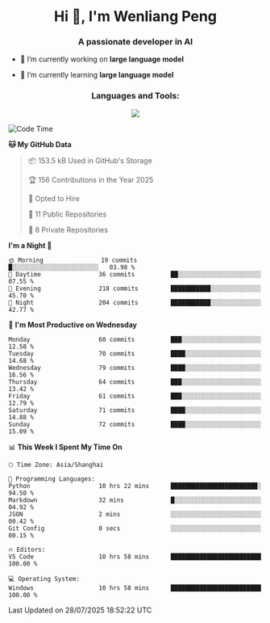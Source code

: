 <h1 align="center">Hi 👋, I'm Wenliang Peng</h1>
<h3 align="center">A passionate developer in AI</h3>

- 🔭 I’m currently working on **large language model**

- 🌱 I’m currently learning **large language model**

<!-- <h3 align="left">Connect with me:</h3> -->
<!-- <p align="left">
</p> -->

<h3 align="center">Languages and Tools:</h3>
<p align="center">
  <a href="https://skillicons.dev">
    <img src="https://skillicons.dev/icons?i=cpp,ros,docker,azure,git,linux,py,pytorch,cmake,githubactions,powershell,md&perline=6" />
  </a>
</p>


<!-- <p><img align="center" src="https://github-readme-stats.vercel.app/api/top-langs?username=bpwl0121&show_icons=true&locale=en&layout=compact" alt="bpwl0121" /></p> -->

<!-- <p><img align="center" src="https://github-readme-streak-stats.herokuapp.com/?user=bpwl0121&" alt="bpwl0121" /></p> -->

<!--START_SECTION:waka-->
![Code Time](http://img.shields.io/badge/Code%20Time-327%20hrs%2037%20mins-blue)

**🐱 My GitHub Data** 

> 📦 153.5 kB Used in GitHub's Storage 
 > 
> 🏆 156 Contributions in the Year 2025
 > 
> 💼 Opted to Hire
 > 
> 📜 11 Public Repositories 
 > 
> 🔑 8 Private Repositories 
 > 
**I'm a Night 🦉** 

```text
🌞 Morning                19 commits          █░░░░░░░░░░░░░░░░░░░░░░░░   03.98 % 
🌆 Daytime                36 commits          ██░░░░░░░░░░░░░░░░░░░░░░░   07.55 % 
🌃 Evening                218 commits         ███████████░░░░░░░░░░░░░░   45.70 % 
🌙 Night                  204 commits         ███████████░░░░░░░░░░░░░░   42.77 % 
```
📅 **I'm Most Productive on Wednesday** 

```text
Monday                   60 commits          ███░░░░░░░░░░░░░░░░░░░░░░   12.58 % 
Tuesday                  70 commits          ████░░░░░░░░░░░░░░░░░░░░░   14.68 % 
Wednesday                79 commits          ████░░░░░░░░░░░░░░░░░░░░░   16.56 % 
Thursday                 64 commits          ███░░░░░░░░░░░░░░░░░░░░░░   13.42 % 
Friday                   61 commits          ███░░░░░░░░░░░░░░░░░░░░░░   12.79 % 
Saturday                 71 commits          ████░░░░░░░░░░░░░░░░░░░░░   14.88 % 
Sunday                   72 commits          ████░░░░░░░░░░░░░░░░░░░░░   15.09 % 
```


📊 **This Week I Spent My Time On** 

```text
🕑︎ Time Zone: Asia/Shanghai

💬 Programming Languages: 
Python                   10 hrs 22 mins      ████████████████████████░   94.50 % 
Markdown                 32 mins             █░░░░░░░░░░░░░░░░░░░░░░░░   04.92 % 
JSON                     2 mins              ░░░░░░░░░░░░░░░░░░░░░░░░░   00.42 % 
Git Config               0 secs              ░░░░░░░░░░░░░░░░░░░░░░░░░   00.15 % 

🔥 Editors: 
VS Code                  10 hrs 58 mins      █████████████████████████   100.00 % 

💻 Operating System: 
Windows                  10 hrs 58 mins      █████████████████████████   100.00 % 
```


 Last Updated on 28/07/2025 18:52:22 UTC
<!--END_SECTION:waka-->
